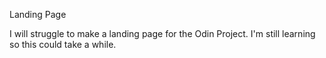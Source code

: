 Landing Page

I will struggle to make a landing page for the Odin Project. I'm still learning so this could take a while.